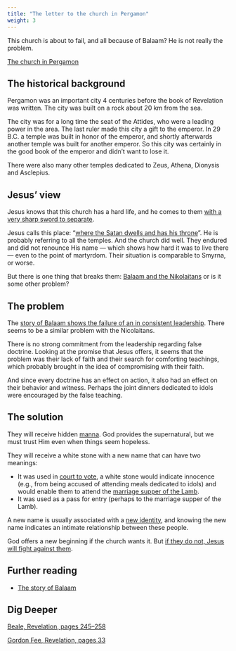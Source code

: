 ```yaml
---
title: "The letter to the church in Pergamon"
weight: 3
---
```


This church is about to fail, and all because of Balaam? He is not really the problem.

[The church in Pergamon](https://www.bibleserver.com/NIV/Revelation2%3A12-17)

## The historical background

<a name="1d2e"></a>
Pergamon was an important city 4 centuries before the book of Revelation was written. The city was built on a rock about 20 km from the sea.

The city was for a long time the seat of the Attides, who were a leading power in the area. The last ruler made this city a gift to the emperor. In 29 B.C. a temple was built in honor of the emperor, and shortly afterwards another temple was built for another emperor. So this city was certainly in the good book of the emperor and didn’t want to lose it.

There were also many other temples dedicated to Zeus, Athena, Dionysis and Asclepius.

## Jesus’ view

<a name="84e8"></a>
Jesus knows that this church has a hard life, and he comes to them [with a very sharp sword to separate](https://www.bibleserver.com/NIV/Revelation2%3A12).

Jesus calls this place: “[where the Satan dwells and has his throne](https://www.bibleserver.com/NIV/Revelation2%3A13)”. He is probably referring to all the temples. And the church did well. They endured and did not renounce His name — which shows how hard it was to live there — even to the point of martyrdom. Their situation is comparable to Smyrna, or worse.

But there is one thing that breaks them: [Balaam and the Nikolaitans](https://www.bibleserver.com/NIV/Revelation2%3A14-15) or is it some other problem?

## The problem

<a name="607a"></a>
The [story of Balaam shows the failure of an in consistent leadership](../../../../bible/keyword/expl/the-story-of-balaam). There seems to be a similar problem with the Nicolaitans.

There is no strong commitment from the leadership regarding false doctrine. Looking at the promise that Jesus offers, it seems that the problem was their lack of faith and their search for comforting teachings, which probably brought in the idea of compromising with their faith.

And since every doctrine has an effect on action, it also had an effect on their behavior and witness. Perhaps the joint dinners dedicated to idols were encouraged by the false teaching.

## The solution

<a name="72a9"></a>
They will receive hidden [manna](https://www.bibleserver.com/NIV/Deuteronomy8%3A16). God provides the supernatural, but we must trust Him even when things seem hopeless.

They will receive a white stone with a new name that can have two meanings:

- It was used in [court to vote](https://www.bibleserver.com/NIV/Acts26%3A10), a white stone would indicate innocence (e.g., from being accused of attending meals dedicated to idols) and would enable them to attend the [marriage supper of the Lamb](https://www.bibleserver.com/NIV/Revelation19%3A9).
- It was used as a pass for entry (perhaps to the marriage supper of the Lamb).

A new name is usually associated with a [new identity](https://www.bibleserver.com/NIV/Genesis17%3A5), and knowing the new name indicates an intimate relationship between these people.

God offers a new beginning if the church wants it. But [if they do not, Jesus will fight against them](https://www.bibleserver.com/NIV/Revelation2%3A16).

## Further reading

<a name="3197"></a>
- [The story of Balaam](../../../../bible/keyword/expl/the-story-of-balaam)

## Dig Deeper

[Beale, Revelation, pages 245–258](../../../../../about/ressources/index.html#beale_rev)

[Gordon Fee, Revelation, pages 33](../../../../../about/ressources/index.html#fee_rev)

